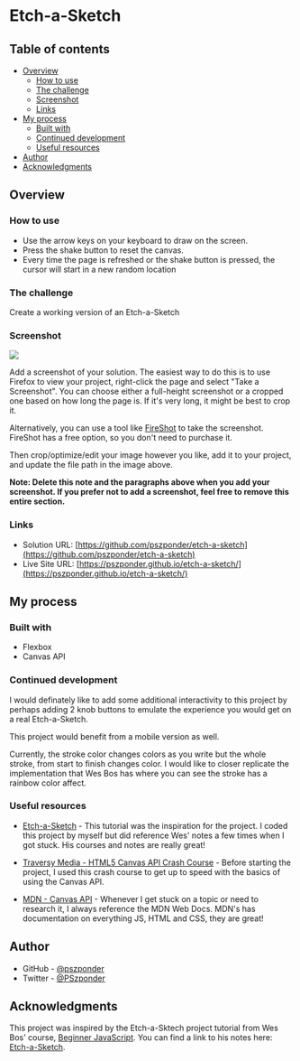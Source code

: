 # Etch-a-Sketch

## Table of contents

- [Overview](#overview)
  - [How to use](#how-to-use)
  - [The challenge](#the-challenge)
  - [Screenshot](#screenshot)
  - [Links](#links)
- [My process](#my-process)
  - [Built with](#built-with)
  - [Continued development](#continued-development)
  - [Useful resources](#useful-resources)
- [Author](#author)
- [Acknowledgments](#acknowledgments)

## Overview

### How to use

- Use the arrow keys on your keyboard to draw on the screen.
- Press the shake button to reset the canvas.
- Every time the page is refreshed or the shake button is pressed, the cursor will start in a new random location

### The challenge

Create a working version of an Etch-a-Sketch

### Screenshot

![](./screenshot.jpg)

Add a screenshot of your solution. The easiest way to do this is to use Firefox to view your project, right-click the page and select "Take a Screenshot". You can choose either a full-height screenshot or a cropped one based on how long the page is. If it's very long, it might be best to crop it.

Alternatively, you can use a tool like [FireShot](https://getfireshot.com/) to take the screenshot. FireShot has a free option, so you don't need to purchase it.

Then crop/optimize/edit your image however you like, add it to your project, and update the file path in the image above.

**Note: Delete this note and the paragraphs above when you add your screenshot. If you prefer not to add a screenshot, feel free to remove this entire section.**

### Links

- Solution URL: [https://github.com/pszponder/etch-a-sketch](https://github.com/pszponder/etch-a-sketch)
- Live Site URL: [https://pszponder.github.io/etch-a-sketch/](https://pszponder.github.io/etch-a-sketch/)

## My process

### Built with

- Flexbox
- Canvas API

### Continued development

I would definately like to add some additional interactivity to this project by perhaps adding 2 knob buttons to emulate the experience you would get on a real Etch-a-Sketch.

This project would benefit from a mobile version as well.

Currently, the stroke color changes colors as you write but the whole stroke, from start to finish changes color. I would like to closer replicate the implementation that Wes Bos has where you can see the stroke has a rainbow color affect.

### Useful resources

- [Etch-a-Sketch](https://wesbos.com/javascript/06-serious-practice-exercises/etch-a-sketch) - This tutorial was the inspiration for the project. I coded this project by myself but did reference Wes' notes a few times when I got stuck. His courses and notes are really great!

- [Traversy Media - HTML5 Canvas API Crash Course](https://www.youtube.com/watch?v=gm1QtePAYTM) - Before starting the project, I used this crash course to get up to speed with the basics of using the Canvas API.

- [MDN - Canvas API](https://developer.mozilla.org/en-US/docs/Web/API/Canvas_API) - Whenever I get stuck on a topic or need to research it, I always reference the MDN Web Docs. MDN's has documentation on everything JS, HTML and CSS, they are great!

## Author

- GitHub - [@pszponder](https://github.com/pszponder)
- Twitter - [@PSzponder](https://twitter.com/PSzponder)

## Acknowledgments

This project was inspired by the Etch-a-Sktech project tutorial from Wes Bos' course, [Beginner JavaScript](https://beginnerjavascript.com/). You can find a link to his notes here: [Etch-a-Sketch](https://wesbos.com/javascript/06-serious-practice-exercises/etch-a-sketch).

